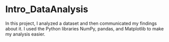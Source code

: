 # Intro_DataAnalysis
In this project, I analyzed a dataset and then communicated  my findings about it. I used the Python libraries NumPy, pandas, and Matplotlib to make my analysis easier.
